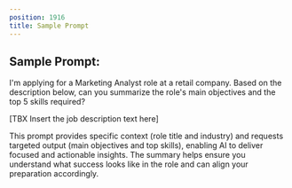 ```yaml
---
position: 1916
title: Sample Prompt
---
```


## Sample Prompt:



I'm applying for a Marketing Analyst role at a retail company. Based on the description below, can you summarize the role's main objectives and the top 5 skills required?





[TBX Insert the job description text here]



This prompt provides specific context (role title and industry) and requests targeted output (main objectives and top skills), enabling AI to deliver focused and actionable insights. The summary helps ensure you understand what success looks like in the role and can align your preparation accordingly.
